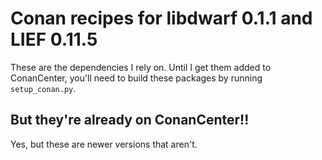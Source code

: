 # Conan recipes for libdwarf 0.1.1 and LIEF 0.11.5

These are the dependencies I rely on. Until I get them added to ConanCenter,
you'll need to build these packages by running `setup_conan.py`.

## But they're already on ConanCenter!!

Yes, but these are newer versions that aren't.